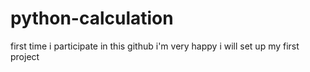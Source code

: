 # python-calculation
first time i participate in this github i'm very happy i will set up my first project

